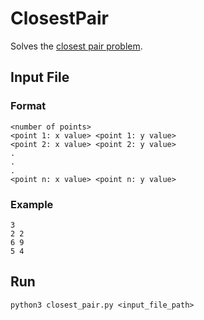 # ClosestPair

Solves the [closest pair problem](https://en.wikipedia.org/wiki/Closest_pair_of_points_problem).

## Input File

### Format
```
<number of points>
<point 1: x value> <point 1: y value>
<point 2: x value> <point 2: y value>
.
.
.
<point n: x value> <point n: y value>
```

### Example
```
3
2 2
6 9
5 4
```

## Run
```
python3 closest_pair.py <input_file_path>
```
